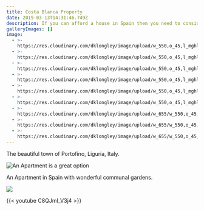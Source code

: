 ```yaml
---
title: Costa Blanca Property
date: 2019-03-13T14:31:46.749Z
description: If you can afford a house in Spain then you need to consider the Costa Blanca.
galleryImages: []
image:
  - >-
    https://res.cloudinary.com/dklongley/image/upload/w_550,o_45,l_mghlogo/v1552584450/AG2/portofino1.jpg
  - >-
    https://res.cloudinary.com/dklongley/image/upload/w_550,o_45,l_mghlogo/v1552584587/AG2/portofino2.jpg
  - >-
    https://res.cloudinary.com/dklongley/image/upload/w_550,o_45,l_mghlogo/v1552584680/AG2/portofino3.jpg
  - >-
    https://res.cloudinary.com/dklongley/image/upload/w_550,o_45,l_mghlogo/v1552584763/AG2/portofino4.jpg
  - >-
    https://res.cloudinary.com/dklongley/image/upload/w_550,o_45,l_mghlogo/v1552584982/AG2/portofino5.jpg
  - >-
    https://res.cloudinary.com/dklongley/image/upload/w_550,o_45,l_mghlogo/v1552585045/AG2/portofino6.jpg
  - >-
    https://res.cloudinary.com/dklongley/image/upload/w_655/w_550,o_45,l_mghlogo/v1552585171/AG2/portofino7.jpg
  - >-
    https://res.cloudinary.com/dklongley/image/upload/w_655/w_550,o_45,l_mghlogo/v1552583370/AG2/portofino8.jpg.jpg
  - >-
    https://res.cloudinary.com/dklongley/image/upload/w_655/w_550,o_45,l_mghlogo/v1552583436/AG2/portofino9.jpg.jpg
---
```

The beautiful town of Portofino, Liguria, Italy.

![An Apartment is a great option](https://res.cloudinary.com/dklongley/image/upload/v1552488887/PuntaPrima1.jpg "An Apartment with wonderful communal gardens.")

An Apartment in Spain with wonderful communal gardens.

![](https://res.cloudinary.com/dklongley/image/upload/c_scale,w_600/v1/samples/food/spices.jpg)

{{< youtube C8QJmI_V3j4 >}}
